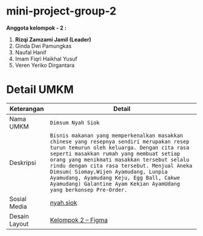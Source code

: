 # mini-project-group-2
**Anggota kelompok - 2 :**

 1. **Rizqi Zamzami Jamil (Leader)**
 2. Ginda Dwi Pamungkas 
 3. Naufal Hanif
 4. Imam Fiqri Haikhal Yusuf 
 6. Veren Yeriko Dirgantara

# Detail UMKM
| Keterangan     | Detail                        |
|----------------|-------------------------------|
|Nama UMKM		 |`Dimsum Nyah Siok`            |
|Deskripsi       |`Bisnis makanan yang memperkenalkan masakkan chinese yang resepnya sendiri merupakan resep turun temurun oleh keluarga. Dengan cita rasa seperti masakkan rumah yang membuat setiap orang yang menikmati masakkan tersebut selalu rindu dengan cita rasa tersebut. Menjual Aneka Dimsum( Siomay,Wijen Ayamudang, Lunpia Ayamudang, Ayamudang Keju, Egg Ball, Cakwe Ayamudang) Galantine Ayam Kekian AyamUdang yang berkonsep Pre-Order.`            |
|Sosial Media          |[nyah.siok](https://www.instagram.com/nyah.siok/)|
|Desain Layout          |[Kelompok 2 – Figma](https://www.figma.com/file/ylrMxTdDGOUwTMEUeYrq8g/Kelompok-2?type=design&node-id=0-1&mode=design&t=J76sEmx6RsWfTSn4-0)|


